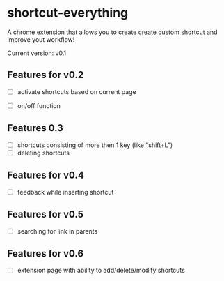 # shortcut-everything
A chrome extension that allows you to create create custom shortcut and improve yout workflow!

Current version: v0.1

## Features for v0.2
- [ ] activate shortcuts based on current page
- [ ] on/off function


## Features 0.3
- [ ] shortcuts consisting of more then 1 key (like "shift+L")
- [ ] deleting shortcuts

## Features for v0.4
- [ ] feedback while inserting shortcut


## Features for v0.5
- [ ] searching for link in parents

## Features for v0.6
- [ ] extension page with ability to add/delete/modify shortcuts
